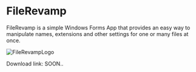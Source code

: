 # FileRevamp
FileRevamp is a simple Windows Forms App that provides an easy way to manipulate names, extensions and other settings for one or many files at once.

![FileRevampLogo](https://user-images.githubusercontent.com/92612927/175332959-882a872c-559a-492c-86aa-149d98d52210.png)

Download link: SOON..
